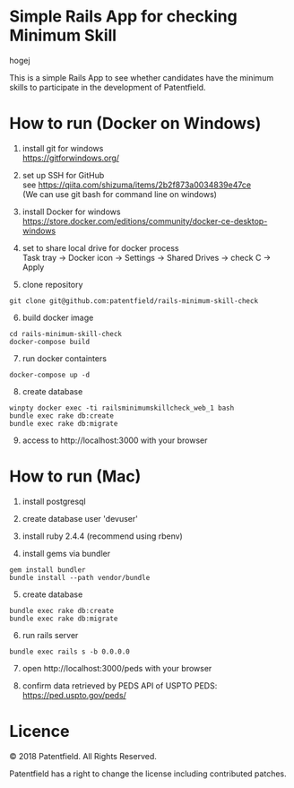 # Simple Rails App for checking Minimum Skill

hogej

This is a simple Rails App to see whether candidates have the minimum skills to participate in the development of Patentfield.

# How to run (Docker on Windows)

1. install git for windows  
https://gitforwindows.org/

2. set up SSH for GitHub  
see https://qiita.com/shizuma/items/2b2f873a0034839e47ce  
(We can use git bash for command line on windows)

3. install Docker for windows  
https://store.docker.com/editions/community/docker-ce-desktop-windows 
4. set to share local drive for docker process  
Task tray -> Docker icon -> Settings -> Shared Drives -> check C -> Apply

5. clone repository  
```
git clone git@github.com:patentfield/rails-minimum-skill-check
```

6. build docker image  
```
cd rails-minimum-skill-check
docker-compose build
```

7. run docker containters  
```
docker-compose up -d
```

8. create database  
```
winpty docker exec -ti railsminimumskillcheck_web_1 bash
bundle exec rake db:create
bundle exec rake db:migrate
```

9. access to http://localhost:3000 with your browser


# How to run (Mac)

1. install postgresql

2. create database user 'devuser'

3. install ruby 2.4.4 (recommend using rbenv)

4. install gems via bundler

```
gem install bundler
bundle install --path vendor/bundle
```

5. create database

```
bundle exec rake db:create
bundle exec rake db:migrate
```

6. run rails server

```
bundle exec rails s -b 0.0.0.0
```

7. open http://localhost:3000/peds with your browser

8. confirm data retrieved by PEDS API of USPTO
   PEDS: https://ped.uspto.gov/peds/

# Licence

© 2018 Patentfield. All Rights Reserved.

Patentfield has a right to change the license including contributed patches.
